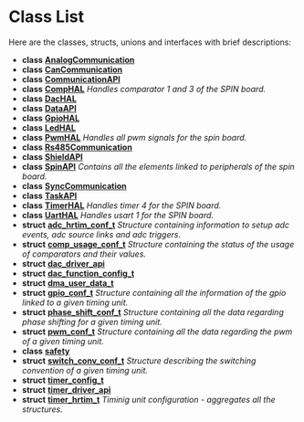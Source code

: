 
# Class List


Here are the classes, structs, unions and interfaces with brief descriptions:

* **class** [**AnalogCommunication**](classAnalogCommunication.md)     
* **class** [**CanCommunication**](classCanCommunication.md)     
* **class** [**CommunicationAPI**](classCommunicationAPI.md)     
* **class** [**CompHAL**](classCompHAL.md) _Handles comparator 1 and 3 of the SPIN board._     
* **class** [**DacHAL**](classDacHAL.md)     
* **class** [**DataAPI**](classDataAPI.md)     
* **class** [**GpioHAL**](classGpioHAL.md)     
* **class** [**LedHAL**](classLedHAL.md)     
* **class** [**PwmHAL**](classPwmHAL.md) _Handles all pwm signals for the spin board._     
* **class** [**Rs485Communication**](classRs485Communication.md)     
* **class** [**ShieldAPI**](classShieldAPI.md)     
* **class** [**SpinAPI**](classSpinAPI.md) _Contains all the elements linked to peripherals of the spin board._     
* **class** [**SyncCommunication**](classSyncCommunication.md)     
* **class** [**TaskAPI**](classTaskAPI.md)     
* **class** [**TimerHAL**](classTimerHAL.md) _Handles timer 4 for the SPIN board._     
* **class** [**UartHAL**](classUartHAL.md) _Handles usart 1 for the SPIN board._     
* **struct** [**adc\_hrtim\_conf\_t**](structadc__hrtim__conf__t.md) _Structure containing information to setup adc events, adc source links and adc triggers._     
* **struct** [**comp\_usage\_conf\_t**](structcomp__usage__conf__t.md) _Structure containing the status of the usage of comparators and their values._     
* **struct** [**dac\_driver\_api**](structdac__driver__api.md)     
* **struct** [**dac\_function\_config\_t**](structdac__function__config__t.md)     
* **struct** [**dma\_user\_data\_t**](structdma__user__data__t.md)     
* **struct** [**gpio\_conf\_t**](structgpio__conf__t.md) _Structure containing all the information of the gpio linked to a given timing unit._     
* **struct** [**phase\_shift\_conf\_t**](structphase__shift__conf__t.md) _Structure containing all the data regarding phase shifting for a given timing unit._     
* **struct** [**pwm\_conf\_t**](structpwm__conf__t.md) _Structure containing all the data regarding the pwm of a given timing unit._     
* **class** [**safety**](classsafety.md)     
* **struct** [**switch\_conv\_conf\_t**](structswitch__conv__conf__t.md) _Structure describing the switching convention of a given timing unit._     
* **struct** [**timer\_config\_t**](structtimer__config__t.md)     
* **struct** [**timer\_driver\_api**](structtimer__driver__api.md)     
* **struct** [**timer\_hrtim\_t**](structtimer__hrtim__t.md) _Timinig unit configuration - aggregates all the structures._     

